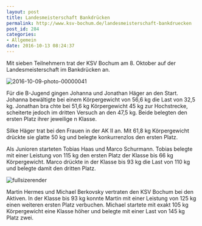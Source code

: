 ```yaml
---
layout: post
title: Landesmeisterschaft Bankdrücken
permalink: http://www.ksv-bochum.de/landesmeisterschaft-bankdruecken
post_id: 284
categories: 
- Allgemein
date: 2016-10-13 08:24:37
---
```


Mit sieben Teilnehmern trat der KSV Bochum am 8. Oktober auf der Landesmeisterschaft im Bankdrücken an.


![2016-10-09-photo-00000041](http://www.ksv-bochum.de/wp-content/uploads/2016/10/2016-10-09-PHOTO-00000041-640x360.jpg)

Für die B-Jugend gingen Johanna und Jonathan Häger an den Start. Johanna bewältigte bei einem Körpergewicht von 56,6 kg die Last von 32,5 kg. Jonathan bra    chte bei 51,6 kg Körpergewicht 45 kg zur Hochstrecke, scheiterte jedoch im dritten Versuch an den 47,5 kg. Beide belegten den ersten Platz ihrer jeweilige    n Klasse.

Silke Häger trat bei den Frauen in der AK II an. Mit 61,8 kg Körpergewicht drückte sie glatte 50 kg und belegte konkurrenzlos den ersten Platz.

Als Junioren starteten Tobias Haas und Marco Schurmann. Tobias belegte mit einer Leistung von 115 kg den ersten Platz der Klasse bis 66 kg Körpergewicht. Marco drückte in der Klasse bis 93 kg die Last von 110 kg und belegte damit den dritten Platz.


![fullsizerender](http://www.ksv-bochum.de/wp-content/uploads/2016/10/FullSizeRender-640x610.jpg)

Martin Hermes und Michael Berkovsky vertraten den KSV Bochum bei den Aktiven. In der Klasse bis 93 kg konnte Martin mit einer Leistung von 125 kg einen weiteren ersten Platz verbuchen. Michael startete mit exakt 105 kg Körpergewicht eine Klasse höher und belegte mit einer Last von 145 kg Platz zwei.
